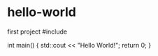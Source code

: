 
# hello-world
first project
#include <iostream>

int main() {
    std::cout << "Hello World!";
    return 0;
}
